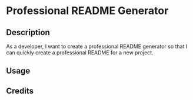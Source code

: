# Professional README Generator

## Description

As a developer, I want to create a professional README generator so that I can quickly create a professional README for a new project.

## Usage



## Credits


